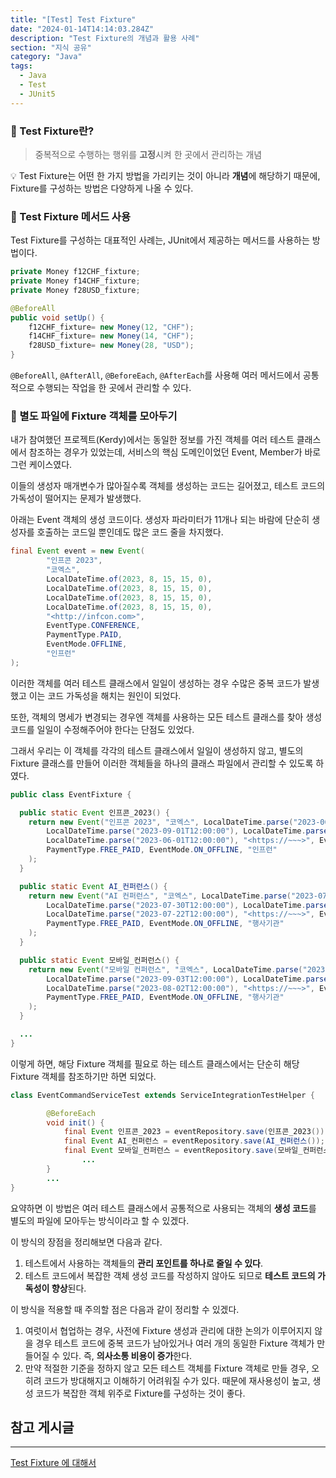 ```yaml
---
title: "[Test] Test Fixture"
date: "2024-01-14T14:14:03.284Z"
description: "Test Fixture의 개념과 활용 사례"
section: "지식 공유" 
category: "Java"
tags:
  - Java
  - Test
  - JUnit5
---
```


### 📌 Test Fixture란?

> 중복적으로 수행하는 행위를 **고정**시켜 한 곳에서 관리하는 개념

<aside> 

💡 Test Fixture는 어떤 한 가지 방법을 가리키는 것이 아니라 **개념**에 해당하기 때문에, Fixture를 구성하는 방법은 다양하게 나올 수 있다.

</aside>

### 🙌 Test Fixture 메서드 사용

Test Fixture를 구성하는 대표적인 사례는, JUnit에서 제공하는 메서드를 사용하는 방법이다.

```java
private Money f12CHF_fixture;
private Money f14CHF_fixture;
private Money f28USD_fixture;

@BeforeAll
public void setUp() {
    f12CHF_fixture= new Money(12, "CHF");
    f14CHF_fixture= new Money(14, "CHF");
    f28USD_fixture= new Money(28, "USD");
}
```

`@BeforeAll`, `@AfterAll`, `@BeforeEach`, `@AfterEach`를 사용해 여러 메서드에서 공통적으로 수행되는 작업을 한 곳에서 관리할 수 있다.

### 🌱 별도 파일에 Fixture 객체를 모아두기

내가 참여했던 프로젝트(Kerdy)에서는 동일한 정보를 가진 객체를 여러 테스트 클래스에서 참조하는 경우가 있었는데, 서비스의 핵심 도메인이었던 Event, Member가 바로 그런 케이스였다.

이들의 생성자 매개변수가 많아질수록 객체를 생성하는 코드는 길어졌고, 테스트 코드의 가독성이 떨어지는 문제가 발생했다.

아래는 Event 객체의 생성 코드이다. 생성자 파라미터가 11개나 되는 바람에 단순히 생성자를 호출하는 코드일 뿐인데도 많은 코드 줄을 차지했다.
```java
final Event event = new Event(
        "인프콘 2023",
        "코엑스",
        LocalDateTime.of(2023, 8, 15, 15, 0),
        LocalDateTime.of(2023, 8, 15, 15, 0),
        LocalDateTime.of(2023, 8, 15, 15, 0),
        LocalDateTime.of(2023, 8, 15, 15, 0),
        "<http://infcon.com>",
        EventType.CONFERENCE,
        PaymentType.PAID,
        EventMode.OFFLINE,
        "인프런"
);
```

이러한 객체를 여러 테스트 클래스에서 일일이 생성하는 경우 수많은 중복 코드가 발생했고 이는 코드 가독성을 해치는 원인이 되었다.

또한, 객체의 명세가 변경되는 경우엔 객체를 사용하는 모든 테스트 클래스를 찾아 생성 코드를 일일이 수정해주어야 한다는 단점도 있었다.

그래서 우리는 이 객체를 각각의 테스트 클래스에서 일일이 생성하지 않고, 별도의 Fixture 클래스를 만들어 이러한 객체들을 하나의 클래스 파일에서 관리할 수 있도록 하였다.

```java
public class EventFixture {

  public static Event 인프콘_2023() {
    return new Event("인프콘 2023", "코엑스", LocalDateTime.parse("2023-06-01T12:00:00"),
        LocalDateTime.parse("2023-09-01T12:00:00"), LocalDateTime.parse("2023-05-01T12:00:00"),
        LocalDateTime.parse("2023-06-01T12:00:00"), "<https://~~~>", EventType.CONFERENCE,
        PaymentType.FREE_PAID, EventMode.ON_OFFLINE, "인프런"
    );
  }

  public static Event AI_컨퍼런스() {
    return new Event("AI 컨퍼런스", "코엑스", LocalDateTime.parse("2023-07-22T12:00:00"),
        LocalDateTime.parse("2023-07-30T12:00:00"), LocalDateTime.parse("2023-07-01T12:00:00"),
        LocalDateTime.parse("2023-07-22T12:00:00"), "<https://~~~>", EventType.CONFERENCE,
        PaymentType.FREE_PAID, EventMode.ON_OFFLINE, "행사기관"
    );
  }

  public static Event 모바일_컨퍼런스() {
    return new Event("모바일 컨퍼런스", "코엑스", LocalDateTime.parse("2023-08-03T12:00:00"),
        LocalDateTime.parse("2023-09-03T12:00:00"), LocalDateTime.parse("2023-08-01T12:00:00"),
        LocalDateTime.parse("2023-08-02T12:00:00"), "<https://~~~>", EventType.CONFERENCE,
        PaymentType.FREE_PAID, EventMode.ON_OFFLINE, "행사기관"
    );
  }

  ...
}
```

이렇게 하면, 해당 Fixture 객체를 필요로 하는 테스트 클래스에서는 단순히 해당 Fixture 객체를 참조하기만 하면 되었다.

```java
class EventCommandServiceTest extends ServiceIntegrationTestHelper {

		@BeforeEach
		void init() {
		    final Event 인프콘_2023 = eventRepository.save(인프콘_2023());
		    final Event AI_컨퍼런스 = eventRepository.save(AI_컨퍼런스());
		    final Event 모바일_컨퍼런스 = eventRepository.save(모바일_컨퍼런스());
				...
		}
		...
}
```

요약하면 이 방법은 여러 테스트 클래스에서 공통적으로 사용되는 객체의 **생성 코드**를 별도의 파일에 모아두는 방식이라고 할 수 있겠다.

이 방식의 장점을 정리해보면 다음과 같다.

1. 테스트에서 사용하는 객체들의 **관리 포인트를 하나로 줄일 수 있다**.
2. 테스트 코드에서 복잡한 객체 생성 코드를 작성하지 않아도 되므로 **테스트 코드의 가독성이 향상**된다.

이 방식을 적용할 때 주의할 점은 다음과 같이 정리할 수 있겠다.

1. 여럿이서 협업하는 경우, 사전에 Fixture 생성과 관리에 대한 논의가 이루어지지 않을 경우 테스트 코드에 중복 코드가 남아있거나 여러 개의 동일한 Fixture 객체가 만들어질 수 있다. 즉, **의사소통 비용이 증가**한다.
2. 만약 적절한 기준을 정하지 않고 모든 테스트 객체를 Fixture 객체로 만들 경우, 오히려 코드가 방대해지고 이해하기 어려워질 수가 있다. 때문에 재사용성이 높고, 생성 코드가 복잡한 객체 위주로 Fixture를 구성하는 것이 좋다.

## 참고 게시글

---
[Test Fixture 에 대해서](https://velog.io/@pood/Test-Fixture-%EC%97%90-%EB%8C%80%ED%95%B4%EC%84%9C)